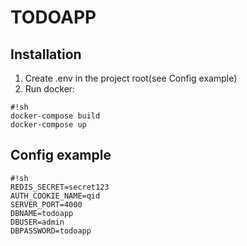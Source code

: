 # TODOAPP

## Installation

1. Create .env in the project root(see Config example)
2. Run docker:

```
#!sh
docker-compose build
docker-compose up
```

## Config example

```
#!sh
REDIS_SECRET=secret123
AUTH_COOKIE_NAME=qid
SERVER_PORT=4000
DBNAME=todoapp
DBUSER=admin
DBPASSWORD=todoapp

```
